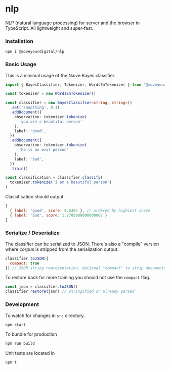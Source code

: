 # nlp
NLP (natural language processing) for server and the browser in TypeScript. All lightweight and super-fast.

### Installation
```
npm i @moveyourdigital/nlp
```

### Basic Usage
This is a minimal usage of the Naive Bayes classifier.

```typescript
import { BayesClassifier, Tokenizer, WordsEnTokenizer } from '@moveyourdigital/nlp'

const tokenizer = new WordsEnTokenizer()

const classifier = new BayesClassifier<string, string>()
  .set('smoothing', 0.1)
  .addDocument({
    observation: tokenizer.tokenize(
      'you are a beautiful person'
    ),
    label: 'good',
  })
  .addDocument({
    observation: tokenizer.tokenize(
      'he is an evil person'
    ),
    label: 'bad',
  })
  .train()

const classification = classifier.classify(
  tokenizer.tokenize('i am a beautiful person')
)
```
Classification should output
```js
[
  { label: 'good', score: 4.6305 }, // ordered by highiest score
  { label: 'bad', score: 1.2705000000000002 }
]
```

### Serialize / Deserialize
The classifier can be serialized to JSON. There's also a "compile" version where _corpus_ is stripped from the serialization output.

```js
classifier.toJSON({
  compact: true
}) // JSON string representation. Optional "compact" to strip documents and reduce size.
```

To restore back for more training you should not use the `compact` flag.
```js
const json = classifier.toJSON()
classifier.restore(json) // stringified or already parsed
```

### Development
To watch for changes in `src` directory.
```bash
npm start
```
To bundle for production
```bash
npm run build
```
Unit tests are located in
```bash
npm t
```
